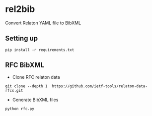 # rel2bib

Convert Relaton YAML file to BibXML

## Setting up

```
pip install -r requirements.txt
```

## RFC BibXML

* Clone RFC relaton data
```
git clone --depth 1  https://github.com/ietf-tools/relaton-data-rfcs.git
```

* Generate BibXML files
```
python rfc.py
```
